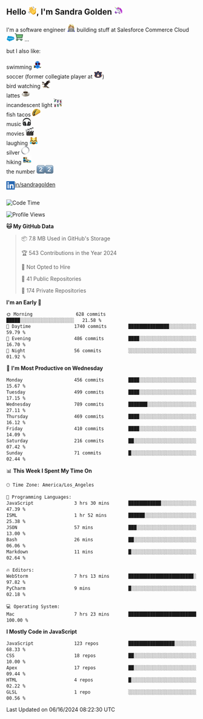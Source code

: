 ## Hello <img src="./static/emoji/wave.png" width="22" />, I'm Sandra Golden <img src="./static/emoji/unicorn-face.png" width="22" />

I'm a software engineer <img src="./static/emoji/female-technologist.png" width="22" /> building stuff at Salesforce Commerce Cloud <img src="./static/emoji/salesforce.png" width="22" /><img src="./static/emoji/commerce-cloud.png" width="22" />&nbsp;...

but I also like:<br/><br/>
swimming <img alt="swimming" src="./static/emoji/keep-swimming.png" width="22" /><br/>
soccer  (former collegiate player at <img src="./static/emoji/auburn.png" width="22" />)<br/>
bird watching <img src="./static/emoji/eagle.png" width="22" /><br/>
lattes <img src="./static/emoji/coffee.png" width="22" /><br/>
incandescent light <img src="./static/emoji/lights.png" width="22" /><br/>
fish tacos <img src="./static/emoji/taco.png" width="22" /><br/>
music <img src="./static/emoji/headphones.png" width="22" /><br/>
movies <img src="./static/emoji/movie-clapper.png" width="22" /><br/>
laughing <img src="./static/emoji/joy-cat.png" width="22" /><br/>
silver <img src="./static/emoji/silver-hoop.png" width="22" /><br/>
hiking <img src="./static/emoji/hiker.png" width="22" /><br/>
the number <img src="./static/emoji/two.png" width="22" /><img src="./static/emoji/two.png" width="22" />
<br/><br/>
<img align="left" alt="Sandra Golden | LinkedIn" width="22px" src="./static/emoji/linkedin.png" /> <a href="https://www.linkedin.com/in/sandragolden/">in/sandragolden</a>
<br/><br/>
<!--START_SECTION:waka-->
![Code Time](http://img.shields.io/badge/Code%20Time-430%20hrs%2048%20mins-blue)

![Profile Views](http://img.shields.io/badge/Profile%20Views-0-blue)

**🐱 My GitHub Data** 

> 📦 7.8 MB Used in GitHub's Storage 
 > 
> 🏆 543 Contributions in the Year 2024
 > 
> 🚫 Not Opted to Hire
 > 
> 📜 41 Public Repositories 
 > 
> 🔑 174 Private Repositories 
 > 
**I'm an Early 🐤** 

```text
🌞 Morning                628 commits         █████░░░░░░░░░░░░░░░░░░░░   21.58 % 
🌆 Daytime                1740 commits        ███████████████░░░░░░░░░░   59.79 % 
🌃 Evening                486 commits         ████░░░░░░░░░░░░░░░░░░░░░   16.70 % 
🌙 Night                  56 commits          ░░░░░░░░░░░░░░░░░░░░░░░░░   01.92 % 
```
📅 **I'm Most Productive on Wednesday** 

```text
Monday                   456 commits         ████░░░░░░░░░░░░░░░░░░░░░   15.67 % 
Tuesday                  499 commits         ████░░░░░░░░░░░░░░░░░░░░░   17.15 % 
Wednesday                789 commits         ███████░░░░░░░░░░░░░░░░░░   27.11 % 
Thursday                 469 commits         ████░░░░░░░░░░░░░░░░░░░░░   16.12 % 
Friday                   410 commits         ████░░░░░░░░░░░░░░░░░░░░░   14.09 % 
Saturday                 216 commits         ██░░░░░░░░░░░░░░░░░░░░░░░   07.42 % 
Sunday                   71 commits          █░░░░░░░░░░░░░░░░░░░░░░░░   02.44 % 
```


📊 **This Week I Spent My Time On** 

```text
🕑︎ Time Zone: America/Los_Angeles

💬 Programming Languages: 
JavaScript               3 hrs 30 mins       ████████████░░░░░░░░░░░░░   47.39 % 
ISML                     1 hr 52 mins        ██████░░░░░░░░░░░░░░░░░░░   25.38 % 
JSON                     57 mins             ███░░░░░░░░░░░░░░░░░░░░░░   13.00 % 
Bash                     26 mins             ██░░░░░░░░░░░░░░░░░░░░░░░   06.06 % 
Markdown                 11 mins             █░░░░░░░░░░░░░░░░░░░░░░░░   02.64 % 

🔥 Editors: 
WebStorm                 7 hrs 13 mins       ████████████████████████░   97.82 % 
PyCharm                  9 mins              █░░░░░░░░░░░░░░░░░░░░░░░░   02.18 % 

💻 Operating System: 
Mac                      7 hrs 23 mins       █████████████████████████   100.00 % 
```

**I Mostly Code in JavaScript** 

```text
JavaScript               123 repos           █████████████████░░░░░░░░   68.33 % 
CSS                      18 repos            ██░░░░░░░░░░░░░░░░░░░░░░░   10.00 % 
Apex                     17 repos            ██░░░░░░░░░░░░░░░░░░░░░░░   09.44 % 
HTML                     4 repos             █░░░░░░░░░░░░░░░░░░░░░░░░   02.22 % 
GLSL                     1 repo              ░░░░░░░░░░░░░░░░░░░░░░░░░   00.56 % 
```




 Last Updated on 06/16/2024 08:22:30 UTC
<!--END_SECTION:waka-->

